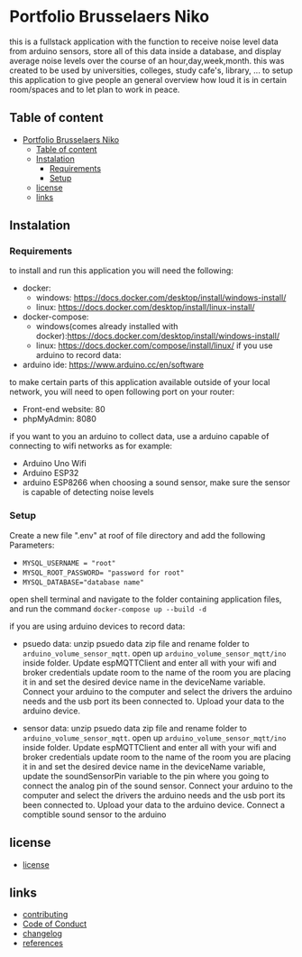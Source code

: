 # Portfolio Brusselaers Niko

this is a fullstack application with the function to receive noise level data from arduino sensors,
store all of this data inside a database, and display average noise levels over the course of an hour,day,week,month.
this was created to be used by universities, colleges, study cafe's, library, ... to setup this application to give
people an general overview how loud it is in certain room/spaces and to let plan to work in peace.
## Table of content
- [Portfolio Brusselaers Niko](#portfolio-brusselaers-niko)
  - [Table of content](#table-of-content)
  - [Instalation](#instalation)
    - [Requirements](#requirements)
    - [Setup](#setup)
  - [license](#license)
  - [links](#links)
## Instalation
### Requirements
to install and run this application you will need the following:
  - docker: 
    - windows: https://docs.docker.com/desktop/install/windows-install/
    - linux: https://docs.docker.com/desktop/install/linux-install/
  - docker-compose:
    - windows(comes already installed with docker):https://docs.docker.com/desktop/install/windows-install/
    - linux: https://docs.docker.com/compose/install/linux/
  if you use arduino to record data:
  - arduino ide: https://www.arduino.cc/en/software

to make certain parts of this application available outside of your local network, you will need to open following port on your router:
  - Front-end website: 80
  - phpMyAdmin: 8080

if you want to you an arduino to collect data, use a arduino capable of connecting to wifi networks as for example:
  - Arduino Uno Wifi
  - Arduino ESP32
  - arduino ESP8266
when choosing a sound sensor, make sure the sensor is capable of detecting noise levels

### Setup
Create a new file ".env" at roof of file directory and add the following Parameters:
  - `MYSQL_USERNAME = "root"`
  - `MYSQL_ROOT_PASSWORD= "password for root"`
  - `MYSQL_DATABASE="database name"`

open shell terminal and navigate to the folder containing application files, and run the command `docker-compose up --build -d`

if you are using arduino devices to record data:
  - psuedo data: unzip psuedo data zip file and rename folder to `arduino_volume_sensor_mqtt`.
  open up `arduino_volume_sensor_mqtt/ino` inside folder.
  Update espMQTTClient and enter all with your wifi and broker credentials
  update room to the name of the room you are placing it in and set the desired device name in the deviceName variable.
  Connect your arduino to the computer and select the drivers the arduino needs and the usb port its been connected to.
  Upload your data to the arduino device.


  - sensor data: unzip psuedo data zip file and rename folder to `arduino_volume_sensor_mqtt`.
  open up `arduino_volume_sensor_mqtt/ino` inside folder.
  Update espMQTTClient and enter all with your wifi and broker credentials
  update room to the name of the room you are placing it in and set the desired device name in the deviceName variable,
  update the soundSensorPin variable to the pin where you going to connect the analog pin of the sound sensor.
  Connect your arduino to the computer and select the drivers the arduino needs and the usb port its been connected to.
  Upload your data to the arduino device. Connect a comptible sound sensor to the arduino

## license
  - [license](license.md)

## links
  - [contributing](CONTRIBUTING.md)
  - [Code of Conduct](CODE_OF_CONDUCT.md)
  - [changelog](changelog.md)
  - [references](references.md)